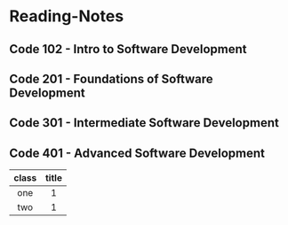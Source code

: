 # Reading-Notes

## Code 102 - Intro to Software Development

## Code 201 - Foundations of Software Development

## Code 301 - Intermediate Software Development

## Code 401 - Advanced Software Development

| class   | title   |
| :-----: | :---:   |
| one     |    1    |
| two     |    1    |
